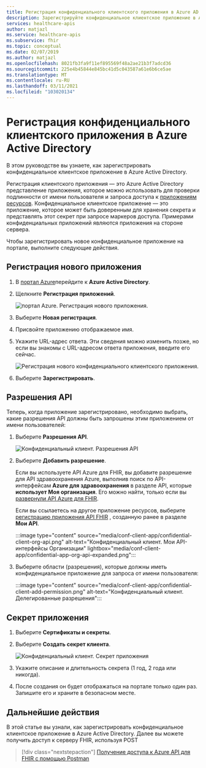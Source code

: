 ```yaml
---
title: Регистрация конфиденциального клиентского приложения в Azure AD — API Azure для FHIR
description: Зарегистрируйте конфиденциальное клиентское приложение в Azure Active Directory, которое проходит проверку подлинности от имени пользователя и запрашивает доступ к приложениям ресурсов.
services: healthcare-apis
author: matjazl
ms.service: healthcare-apis
ms.subservice: fhir
ms.topic: conceptual
ms.date: 02/07/2019
ms.author: matjazl
ms.openlocfilehash: 8021fb3fa9f11ef895569f48a2ae21b3f7adcd36
ms.sourcegitcommit: 225e4b45844e845bc41d5c043587a61e6b6ce5ae
ms.translationtype: MT
ms.contentlocale: ru-RU
ms.lasthandoff: 03/11/2021
ms.locfileid: "103020134"
---
```

# <a name="register-a-confidential-client-application-in-azure-active-directory"></a>Регистрация конфиденциального клиентского приложения в Azure Active Directory

В этом руководстве вы узнаете, как зарегистрировать конфиденциальное клиентское приложение в Azure Active Directory. 

Регистрация клиентского приложения — это Azure Active Directory представление приложения, которое можно использовать для проверки подлинности от имени пользователя и запроса доступа к [приложениям ресурсов](register-resource-azure-ad-client-app.md). Конфиденциальное клиентское приложение — это приложение, которое может быть доверенным для хранения секрета и представлять этот секрет при запросе маркеров доступа. Примерами конфиденциальных приложений являются приложения на стороне сервера.

Чтобы зарегистрировать новое конфиденциальное приложение на портале, выполните следующие действия.

## <a name="register-a-new-application"></a>Регистрация нового приложения

1. В [портал Azure](https://portal.azure.com)перейдите к **Azure Active Directory**.

1. Щелкните **Регистрация приложений**.

    ![портал Azure. Регистрация нового приложения.](media/how-to-aad/portal-aad-new-app-registration.png)

1. Выберите **Новая регистрация**.

1. Присвойте приложению отображаемое имя.

1. Укажите URL-адрес ответа. Эти сведения можно изменить позже, но если вы знакомы с URL-адресом ответа приложения, введите его сейчас.

    ![Регистрация нового конфиденциального клиентского приложения.](media/how-to-aad/portal-aad-register-new-app-registration-CONF-CLIENT.png)
1. Выберите **Зарегистрировать**.

## <a name="api-permissions"></a>Разрешения API

Теперь, когда приложение зарегистрировано, необходимо выбрать, какие разрешения API должны быть запрошены этим приложением от имени пользователей:

1. Выберите **Разрешения API**.

    ![Конфиденциальный клиент. Разрешения API](media/how-to-aad/portal-aad-register-new-app-registration-CONF-CLIENT-API-Permissions.png)

1. Выберите **Добавить разрешение**.

    Если вы используете API Azure для FHIR, вы добавите разрешение для API здравоохранения Azure, выполнив поиск по API-интерфейсам **Azure для здравоохранения** в разделе API, которые **использует Моя организация**. Его можно найти, только если вы [развернули API Azure для FHIR](fhir-paas-powershell-quickstart.md).

    Если вы ссылаетесь на другое приложение ресурсов, выберите [регистрацию приложения API FHIR](register-resource-azure-ad-client-app.md) , созданную ранее в разделе **Мои API**.


    :::image type="content" source="media/conf-client-app/confidential-client-org-api.png" alt-text="Конфиденциальный клиент. Мои API-интерфейсы Организации" lightbox="media/conf-client-app/confidential-app-org-api-expanded.png":::
    

3. Выберите области (разрешения), которые должны иметь конфиденциальное приложение для запроса от имени пользователя:

    :::image type="content" source="media/conf-client-app/confidential-client-add-permission.png" alt-text="Конфиденциальный клиент. Делегированные разрешения":::

## <a name="application-secret"></a>Секрет приложения

1. Выберите **Сертификаты и секреты**.
1. Выберите **Создать секрет клиента**. 

    ![Конфиденциальный клиент. Секрет приложения](media/how-to-aad/portal-aad-register-new-app-registration-CONF-CLIENT-SECRET.png)

2. Укажите описание и длительность секрета (1 год, 2 года или никогда).

3. После создания он будет отображаться на портале только один раз. Запишите его и храните в безопасном месте.

## <a name="next-steps"></a>Дальнейшие действия

В этой статье вы узнали, как зарегистрировать конфиденциальное клиентское приложение в Azure Active Directory. Далее вы можете получить доступ к серверу FHIR, используя POST
 
>[!div class="nextstepaction"]
>[Получение доступа к Azure API для FHIR с помощью Postman](access-fhir-postman-tutorial.md)
